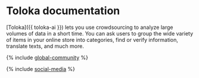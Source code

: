 # Toloka documentation

[Toloka]({{ toloka-ai }}) lets you use crowdsourcing to analyze large volumes of data in a short time. You can ask users to group the wide variety of items in your online store into categories, find or verify information, translate texts, and much more.


{% include [global-community](../_includes/global-community.md) %}


{% include [social-media](../_includes/social-media.md) %}

